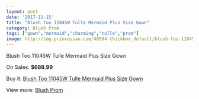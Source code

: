 ```yaml
---
layout: post
date: '2017-11-15'
title: "Blush Too 11045W Tulle Mermaid Plus Size Gown"
category: Blush Prom
tags: ["gown","mermaid","charming","tulle","prom"]
image: http://img.princessan.com/40594-thickbox_default/blush-too-11045w-tulle-mermaid-plus-size-gown.jpg
---
```

Blush Too 11045W Tulle Mermaid Plus Size Gown

On Sales: **$688.99**
<a href="https://www.princessan.com/en/blush-prom/18985-blush-too-11045w-tulle-mermaid-plus-size-gown.html"><amp-img layout="responsive" width="600" height="600" src="//img.princessan.com/40594-thickbox_default/blush-too-11045w-tulle-mermaid-plus-size-gown.jpg" alt="Blush Too 11045W Tulle Mermaid Plus Size Gown 0" /></a>
<a href="https://www.princessan.com/en/blush-prom/18985-blush-too-11045w-tulle-mermaid-plus-size-gown.html"><amp-img layout="responsive" width="600" height="600" src="//img.princessan.com/40595-thickbox_default/blush-too-11045w-tulle-mermaid-plus-size-gown.jpg" alt="Blush Too 11045W Tulle Mermaid Plus Size Gown 1" /></a>

Buy it: [Blush Too 11045W Tulle Mermaid Plus Size Gown](https://www.princessan.com/en/blush-prom/18985-blush-too-11045w-tulle-mermaid-plus-size-gown.html "Blush Too 11045W Tulle Mermaid Plus Size Gown")

View more: [Blush Prom](https://www.princessan.com/en/180-blush-prom "Blush Prom")